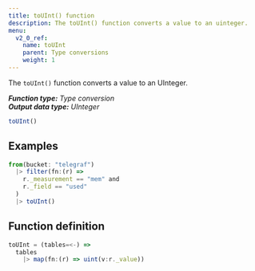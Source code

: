 ```yaml
---
title: toUInt() function
description: The toUInt() function converts a value to an uinteger.
menu:
  v2_0_ref:
    name: toUInt
    parent: Type conversions
    weight: 1
---
```


The `toUInt()` function converts a value to an UInteger.

_**Function type:** Type conversion_  
_**Output data type:** UInteger_

```js
toUInt()
```

## Examples
```js
from(bucket: "telegraf")
  |> filter(fn:(r) =>
    r._measurement == "mem" and
    r._field == "used"
  )
  |> toUInt()
```

## Function definition
```js
toUInt = (tables=<-) =>
  tables
    |> map(fn:(r) => uint(v:r._value))
```
